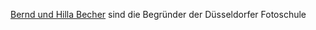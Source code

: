 [Bernd und Hilla Becher](https://www.artnet.de/k%C3%BCnstler/bernd-and-hilla-becher/) sind die Begründer der Düsseldorfer Fotoschule


